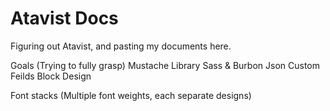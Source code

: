# Atavist Docs

Figuring out Atavist, and pasting my documents here. 

Goals (Trying to fully grasp) 
Mustache Library 
Sass & Burbon 
Json Custom Feilds 
Block Design 

Font stacks (Multiple font weights, each separate designs) 
